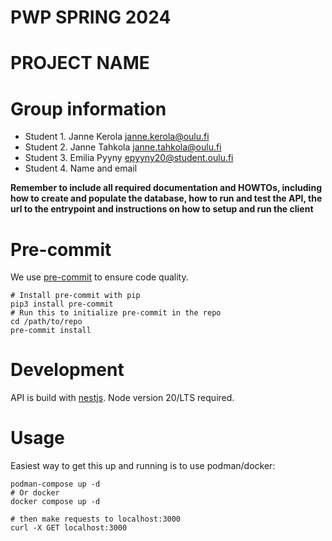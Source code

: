 # PWP SPRING 2024

# PROJECT NAME

# Group information

- Student 1. Janne Kerola janne.kerola@oulu.fi
- Student 2. Janne Tahkola janne.tahkola@oulu.fi
- Student 3. Emilia Pyyny epyyny20@student.oulu.fi
- Student 4. Name and email

**Remember to include all required documentation and HOWTOs, including how to create and populate the database, how to run and test the API, the url to the entrypoint and instructions on how to setup and run the client**

# Pre-commit

We use [pre-commit](https://pre-commit.com) to ensure code quality.

```shell
# Install pre-commit with pip
pip3 install pre-commit
# Run this to initialize pre-commit in the repo
cd /path/to/repo
pre-commit install
```

# Development

API is build with [nestjs](nestjs.com). Node version 20/LTS required.

# Usage

Easiest way to get this up and running is to use podman/docker:

```shell
podman-compose up -d
# Or docker
docker compose up -d

# then make requests to localhost:3000
curl -X GET localhost:3000
```
